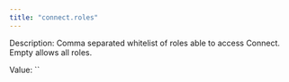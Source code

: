 ```yaml
---
title: "connect.roles"
---
```


Description: Comma separated whitelist of roles able to access Connect. Empty allows all roles.

Value: ``